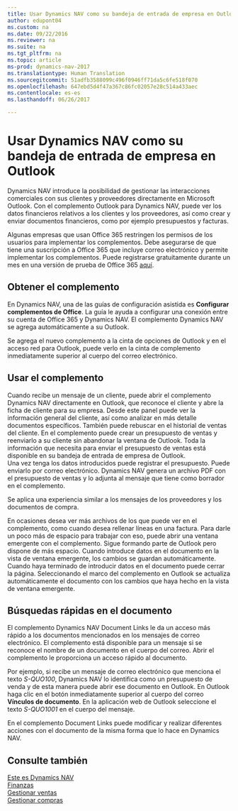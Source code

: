 ```yaml
---
title: Usar Dynamics NAV como su bandeja de entrada de empresa en Outlook
author: edupont04
ms.custom: na
ms.date: 09/22/2016
ms.reviewer: na
ms.suite: na
ms.tgt_pltfrm: na
ms.topic: article
ms-prod: dynamics-nav-2017
ms.translationtype: Human Translation
ms.sourcegitcommit: 51adfb3588099c496f0946ff71da5c6fe518f070
ms.openlocfilehash: 647ebd5d4f47a367c86fc02057e28c514a433aec
ms.contentlocale: es-es
ms.lasthandoff: 06/26/2017

---
```


# <a name="using-dynamics-nav-as-your-business-inbox-in-outlook"></a>Usar Dynamics NAV como su bandeja de entrada de empresa en Outlook
Dynamics NAV introduce la posibilidad de gestionar las interacciones comerciales con sus clientes y proveedores directamente en Microsoft Outlook. Con el complemento Outlook para Dynamics NAV, puede ver los datos financieros relativos a los clientes y los proveedores, así como crear y enviar documentos financieros, como por ejemplo presupuestos y facturas.  

Algunas empresas que usan Office 365 restringen los permisos de los usuarios para implementar los complementos. Debe asegurarse de que tiene una suscripción a Office 365 que incluye correo electrónico y permite implementar los complementos. Puede registrarse gratuitamente durante un mes en una versión de prueba de Office 365 [aquí](https://products.office.com/try).  

## <a name="get-the-add-in"></a>Obtener el complemento
En Dynamics NAV, una de las guías de configuración asistida es **Configurar complementos de Office**. La guía le ayuda a configurar una conexión entre su cuenta de Office 365 y Dynamics NAV. El complemento Dynamics NAV se agrega automáticamente a su Outlook.  

Se agrega el nuevo complemento a la cinta de opciones de Outlook y en el acceso red para Outlook, puede verlo en la cinta de complemento inmediatamente superior al cuerpo del correo electrónico.  

## <a name="using-the-add-in"></a>Usar el complemento
Cuando recibe un mensaje de un cliente, puede abrir el complemento Dynamics NAV directamente en Outlook, que reconoce el cliente y abre la ficha de cliente para su empresa. Desde este panel puede ver la información general del cliente, así como analizar en más detalle documentos específicos. También puede rebuscar en el historial de ventas del cliente.
En el complemento puede crear un presupuesto de ventas y reenviarlo a su cliente sin abandonar la ventana de Outlook. Toda la información que necesita para enviar el presupuesto de ventas está disponible en su bandeja de entrada de empresa de Outlook.  
Una vez tenga los datos introducidos puede registrar el presupuesto. Puede enviarlo por correo electrónico. Dynamics NAV genera un archivo PDF con el presupuesto de ventas y lo adjunta al mensaje que tiene como borrador en el complemento.  

Se aplica una experiencia similar a los mensajes de los proveedores y los documentos de compra.  

En ocasiones desea ver más archivos de los que puede ver en el complemento, como cuando desea rellenar líneas en una factura. Para darle un poco más de espacio para trabajar con eso, puede abrir una ventana emergente con el complemento. Sigue formando parte de Outlook pero dispone de más espacio. Cuando introduce datos en el documento en la vista de ventana emergente, los cambios se guardan automáticamente. Cuando haya terminado de introducir datos en el documento puede cerrar la página. Seleccionando el marco del complemento en Outlook se actualiza automáticamente el documento con los cambios que haya hecho en la vista de ventana emergente.  

## <a name="quick-document-lookup"></a>Búsquedas rápidas en el documento
El complemento Dynamics NAV Document Links le da un acceso más rápido a los documentos mencionados en los mensajes de correo electrónico. El complemento está disponible para un mensaje si se reconoce el nombre de un documento en el cuerpo del correo. Abrir el complemento le proporciona un acceso rápido al documento.  

Por ejemplo, si recibe un mensaje de correo electrónico que menciona el texto *S-QUO100*, Dynamics NAV lo identifica como un presupuesto de venda y de esta manera puede abrir ese documento en Outlook. En Outlook haga clic en el botón inmediatamente superior al cuerpo del correo **Vínculos de documento**. En la aplicación web de Outlook seleccione el texto *S-QUO1001* en el cuerpo del mensaje.  

En el complemento Document Links puede modificar y realizar diferentes acciones con el documento de la misma forma que lo hace en Dynamics NAV.

## <a name="see-also"></a>Consulte también
[Este es Dynamics NAV](across-get-started.md)  
[Finanzas](finance-setup.md)  
[Gestionar ventas](sales-manage-sales.md)  
[Gestionar compras](purchasing-manage-purchasing.md)  


